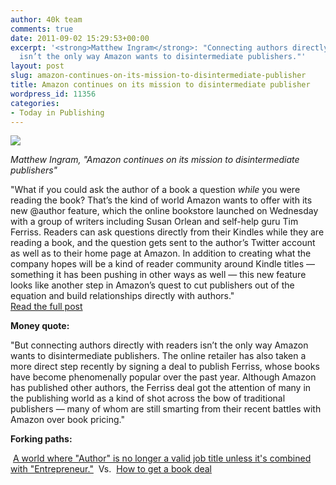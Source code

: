 ```yaml
---
author: 40k team
comments: true
date: 2011-09-02 15:29:53+00:00
excerpt: '<strong>Matthew Ingram</strong>: "Connecting authors directly with readers
  isn’t the only way Amazon wants to disintermediate publishers."'
layout: post
slug: amazon-continues-on-its-mission-to-disintermediate-publisher
title: Amazon continues on its mission to disintermediate publisher
wordpress_id: 11356
categories:
- Today in Publishing
---
```


![](http://www.40kbooks.com/wp-content/uploads/Publishing1.jpg)

_Matthew Ingram, "Amazon continues on its mission to disintermediate publishers"_

"What if you could ask the author of a book a question _while_ you were reading the book? That’s the kind of world Amazon wants to offer with its new @author feature, which the online bookstore launched on Wednesday with a group of writers including Susan Orlean and self-help guru Tim Ferriss. Readers can ask questions directly from their Kindles while they are reading a book, and the question gets sent to the author’s Twitter account as well as to their home page at Amazon. In addition to creating what the company hopes will be a kind of reader community around Kindle titles — something it has been pushing in other ways as well — this new feature looks like another step in Amazon’s quest to cut publishers out of the equation and build relationships directly with authors."  
[Read the full post](http://gigaom.com/2011/08/31/amazon-continues-on-its-mission-to-disintermediate-publishers/)

**Money quote:**

"But connecting authors directly with readers isn’t the only way Amazon wants to disintermediate publishers. The online retailer has also taken a more direct step recently by signing a deal to publish Ferriss, whose books have become phenomenally popular over the past year. Although Amazon has published other authors, the Ferriss deal got the attention of many in the publishing world as a kind of shot across the bow of traditional publishers — many of whom are still smarting from their recent battles with Amazon over book pricing."

**Forking paths:**

 [A world where "Author" is no longer a valid job title unless it's combined with "Entrepreneur."](http://t.co/TtWo5sm)  Vs.  [How to get a book deal](http://ow.ly/6jslc)
